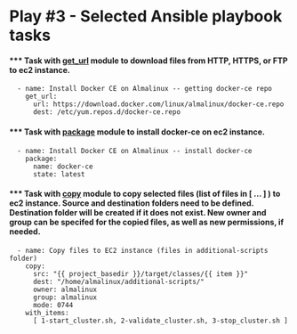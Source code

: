 # Play #3 - Selected Ansible playbook tasks


#### *** Task with [get_url](https://docs.ansible.com/ansible/latest/modules/get_url_module.html) module to download files from HTTP, HTTPS, or FTP to ec2 instance.
``` 
  - name: Install Docker CE on Almalinux -- getting docker-ce repo
    get_url:
      url: https://download.docker.com/linux/almalinux/docker-ce.repo
      dest: /etc/yum.repos.d/docker-ce.repo
```

#### *** Task with [package](https://docs.ansible.com/ansible/latest/modules/package_module.html) module to install docker-ce on ec2 instance.
```
  - name: Install Docker CE on Almalinux -- install docker-ce
    package:
      name: docker-ce
      state: latest
```

#### *** Task with [copy](https://docs.ansible.com/ansible/latest/modules/copy_module.html) module to copy selected files (list of files in \[ ... ] ) to ec2 instance. Source and destination folders need to be defined. Destination folder will be created if it does not exist. New owner and group can be specifed for the copied files, as well as new permissions, if needed. 
```
  - name: Copy files to EC2 instance (files in additional-scripts folder)
    copy:
      src: "{{ project_basedir }}/target/classes/{{ item }}"
      dest: "/home/almalinux/additional-scripts/"
      owner: almalinux
      group: almalinux
      mode: 0744
    with_items:
      [ 1-start_cluster.sh, 2-validate_cluster.sh, 3-stop_cluster.sh ]
```

